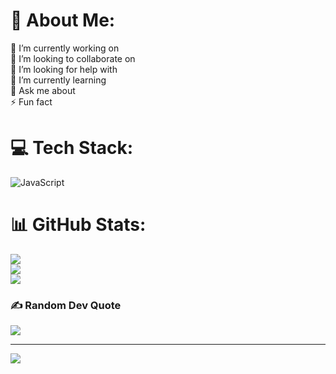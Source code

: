 # 💫 About Me:
🔭 I’m currently working on<br>👯 I’m looking to collaborate on<br>🤝 I’m looking for help with<br>🌱 I’m currently learning<br>💬 Ask me about<br>⚡ Fun fact


# 💻 Tech Stack:
![JavaScript](https://img.shields.io/badge/javascript-%23323330.svg?style=for-the-badge&logo=javascript&logoColor=%23F7DF1E)
# 📊 GitHub Stats:
![](https://github-readme-stats.vercel.app/api?username=BudaOP&theme=dark&hide_border=true&include_all_commits=false&count_private=false)<br/>
![](https://github-readme-streak-stats.herokuapp.com/?user=BudaOP&theme=dark&hide_border=true)<br/>
![](https://github-readme-stats.vercel.app/api/top-langs/?username=BudaOP&theme=dark&hide_border=true&include_all_commits=false&count_private=false&layout=compact)

### ✍️ Random Dev Quote
![](https://quotes-github-readme.vercel.app/api?type=horizontal&theme=radical)

---
[![](https://visitcount.itsvg.in/api?id=BudaOP&icon=8&color=5)](https://visitcount.itsvg.in)

<!-- Proudly created with GPRM ( https://gprm.itsvg.in ) -->
